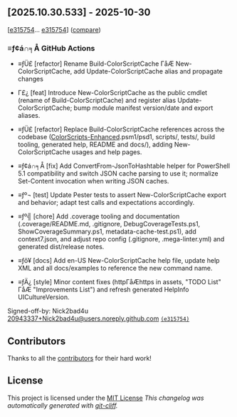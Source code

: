 ## [2025.10.30.533] - 2025-10-30


[[e315754](https://github.com/Nick2bad4u/PS-Color-Scripts-Enhanced/commit/e315754d5b149215d19be0bacfa42908eeca26eb)...
[e315754](https://github.com/Nick2bad4u/PS-Color-Scripts-Enhanced/commit/e315754d5b149215d19be0bacfa42908eeca26eb)]
([compare](https://github.com/Nick2bad4u/PS-Color-Scripts-Enhanced/compare/e315754d5b149215d19be0bacfa42908eeca26eb...e315754d5b149215d19be0bacfa42908eeca26eb))


### ≡ƒ¢á∩╕Å GitHub Actions

- ≡ƒÜ£ [refactor] Rename Build-ColorScriptCache ΓåÆ New-ColorScriptCache, add Update-ColorScriptCache alias and propagate changes

 - Γ£¿ [feat] Introduce New-ColorScriptCache as the public cmdlet (rename of Build-ColorScriptCache) and register alias Update-ColorScriptCache; bump module manifest version/date and export aliases.
 - ≡ƒÜ£ [refactor] Replace Build-ColorScriptCache references across the codebase ([ColorScripts-Enhanced](https://github.com/Nick2bad4u/PS-Color-Scripts-Enhanced).psm1/psd1, scripts/, tests/, build tooling, generated help, README and docs/), adding New-ColorScriptCache usages and help pages.
 - ≡ƒ¢á∩╕Å [fix] Add ConvertFrom-JsonToHashtable helper for PowerShell 5.1 compatibility and switch JSON cache parsing to use it; normalize Set-Content invocation when writing JSON caches.
 - ≡ƒº¬ [test] Update Pester tests to assert New-ColorScriptCache export and behavior; adapt test calls and expectations accordingly.
 - ≡ƒº╣ [chore] Add .coverage tooling and documentation (.coverage/README.md, .gitignore, DebugCoverageTests.ps1, ShowCoverageSummary.ps1, metadata-cache-test.ps1), add context7.json, and adjust repo config (.gitignore, .mega-linter.yml) and generated dist/release notes.
 - ≡ƒô¥ [docs] Add en-US New-ColorScriptCache help file, update help XML and all docs/examples to reference the new command name.
 - ≡ƒÄ¿ [style] Minor content fixes (httpΓåÆhttps in assets, "TODO List" ΓåÆ "Improvements List") and refresh generated HelpInfo UICultureVersion.

Signed-off-by: Nick2bad4u <20943337+Nick2bad4u@users.noreply.github.com> [`(e315754)`](https://github.com/Nick2bad4u/PS-Color-Scripts-Enhanced/commit/e315754d5b149215d19be0bacfa42908eeca26eb)






## Contributors
Thanks to all the [contributors](https://github.com/Nick2bad4u/PS-Color-Scripts-Enhanced/graphs/contributors) for their hard work!
## License
This project is licensed under the [MIT License](https://github.com/Nick2bad4u/PS-Color-Scripts-Enhanced/blob/main/LICENSE)
*This changelog was automatically generated with [git-cliff](https://github.com/orhun/git-cliff).*

